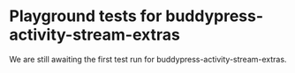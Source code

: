 # Playground tests for buddypress-activity-stream-extras
We are still awaiting the first test run for buddypress-activity-stream-extras.
